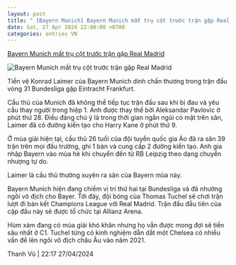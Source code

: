 ```yaml
---
layout: post
title: " [Bayern Munich] Bayern Munich mất trụ cột trước trận gặp Real Madrid"
date: Sat, 27 Apr 2024 22:00:00 +0700
categories: entries VN
---
```

[Bayern Munich mất trụ cột trước trận gặp Real Madrid](https://www.tinthethao.com.vn/bayern-munich-mat-tru-cot-truoc-tran-gap-real-madrid-d758127.html)

![Bayern Munich mất trụ cột trước trận gặp Real Madrid](https://media.tinthethao.com.vn/resize/534x280/files/bongda/2024/04/27/1-1150jpg.jpg)

Tiền vệ Konrad Laimer của Bayern Munich dính chấn thương trong trận đấu vòng 31 Bundesliga gặp Eintracht Frankfurt.

Cầu thủ của Munich đã không thể tiếp tục trận đấu sau khi bị đau và yêu cầu thay người trong hiệp 1. Anh được thay thế bởi Aleksandar Pavlovic ở phút thứ 28. Điều đáng chú ý là trong thời gian ngắn ngủi có mặt trên sân, Laimer đã có đường kiến tạo cho Harry Kane ở phút thứ 9.

Ở mùa giải hiện tại, cầu thủ 26 tuổi của đội tuyển quốc gia Áo đã ra sân 39 trận trên mọi đấu trường, ghi 1 bàn và cung cấp 2 đường kiến tạo. Anh gia nhập Bayern vào mùa hè khi chuyển đến từ RB Leipzig theo dạng chuyển nhượng tự do.

Laimer là cầu thủ thường xuyên ra sân của Bayern mùa này.

Bayern Munich hiện đang chiếm vị trí thứ hai tại Bundesliga và đã nhường ngôi vô địch cho Bayer. Tới đây, đội bóng của Thomas Tuchel sẽ chơi trận lượt đi bán kết Champions League với Real Madrid. Trận đấu đầu tiên của cặp đấu này sẽ được tổ chức tại Allianz Arena.

Hùm xám đang có mùa giải khó khăn nhưng họ vẫn được mong đợi sẽ tiến sâu nhất ở C1. Tuchel từng có kinh nghiệm dẫn dắt một Chelsea có nhiều vấn đề lên ngôi vô địch châu Âu vào năm 2021.

Thanh Vũ | 22:17 27/04/2024

